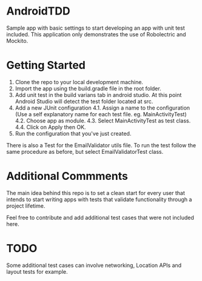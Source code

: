 # AndroidTDD

Sample app with basic settings to start developing an app with unit test included. This application only demonstrates the use of Robolectric and Mockito.

# Getting Started

1. Clone the repo to your local development machine.
2. Import the app using the build.gradle file in the root folder.
3. Add unit test in the build varians tab in android studio. At this point Android Studio will detect the test folder located at src.
4. Add a new JUnit configuration
	4.1. Assign a name to the configuration (Use a self explanatory name for each test file. eg. MainActivityTest)
	4.2. Choose app as module.
	4.3. Select MainActivityTest as test class.
	4.4. Click on Apply then OK.
5. Run the configuration that you've just created.

There is also a Test for the EmailValidator utils file. To run the test follow the same procedure as before, but select EmailValidatorTest class.

# Additional Commments

The main idea behind this repo is to set a clean start for every user that intends to start writing apps with tests that validate functionality through a project lifetime.

Feel free to contribute and add additional test cases that were not included here.

# TODO

Some additional test cases can involve networking, Location APIs and layout tests for example.



